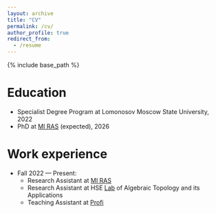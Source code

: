 ```yaml
---
layout: archive
title: "CV"
permalink: /cv/
author_profile: true
redirect_from:
  - /resume
---
```


{% include base_path %}

Education
======
* Specialist Degree Program at Lomonosov Moscow State University, 2022
* PhD at [MI RAS](https://www.mi-ras.ru/index.php?c=main&l=1) (expected), 2026

Work experience
======
* Fall 2022 — Present:
  * Research Assistant at [MI RAS](https://www.mi-ras.ru/index.php?c=main&l=1)
  * Research Assistant at HSE [Lab](https://cs.hse.ru/en/ata-lab/about) of Algebraic Topology and its Applications 
  * Teaching Assistant at [Profi](https://profi.ru/profile/KornevMI3/)
  


